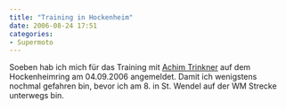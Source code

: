 ```yaml
---
title: "Training in Hockenheim"
date: 2006-08-24 17:51
categories: 
- Supermoto
---
```

Soeben hab ich mich für das Training mit [Achim Trinkner](http://www.trinkner.de) auf dem Hockenheimring am 04.09.2006 angemeldet. Damit ich wenigstens nochmal gefahren bin, bevor ich am 8. in St. Wendel auf der WM Strecke unterwegs bin.
